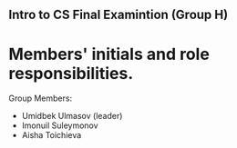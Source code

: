 ## Intro to CS Final Examintion (Group H)
# Members' initials and role responsibilities.
Group Members: 
- Umidbek Ulmasov (leader)
- Imonuil Suleymonov 
- Aisha Toichieva  



